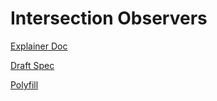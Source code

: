 # Intersection Observers

[Explainer Doc](./explainer.md)

[Draft Spec](https://szager-chromium.github.io/io-v2/)

[Polyfill](./polyfill/)
